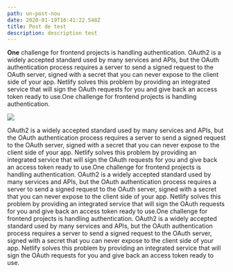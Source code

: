 ```yaml
---
path: un-post-nou
date: 2020-01-19T16:41:22.548Z
title: Post de test
description: description test
---
```

**One** challenge for frontend projects is handling authentication. OAuth2 is a widely accepted standard used by many services and APIs, but the OAuth authentication process requires a server to send a signed request to the OAuth server, signed with a secret that you can never expose to the client side of your app.  Netlify solves this problem by providing an integrated service that will sign the OAuth requests for you and give back an access token ready to use.One challenge for frontend projects is handling authentication. 

![](assets/mandala2.png)

OAuth2 is a widely accepted standard used by many services and APIs, but the OAuth authentication process requires a server to send a signed request to the OAuth server, signed with a secret that you can never expose to the client side of your app.  Netlify solves this problem by providing an integrated service that will sign the OAuth requests for you and give back an access token ready to use.One challenge for frontend projects is handling authentication. OAuth2 is a widely accepted standard used by many services and APIs, but the OAuth authentication process requires a server to send a signed request to the OAuth server, signed with a secret that you can never expose to the client side of your app.  Netlify solves this problem by providing an integrated service that will sign the OAuth requests for you and give back an access token ready to use.One challenge for frontend projects is handling authentication. OAuth2 is a widely accepted standard used by many services and APIs, but the OAuth authentication process requires a server to send a signed request to the OAuth server, signed with a secret that you can never expose to the client side of your app.  Netlify solves this problem by providing an integrated service that will sign the OAuth requests for you and give back an access token ready to use.
